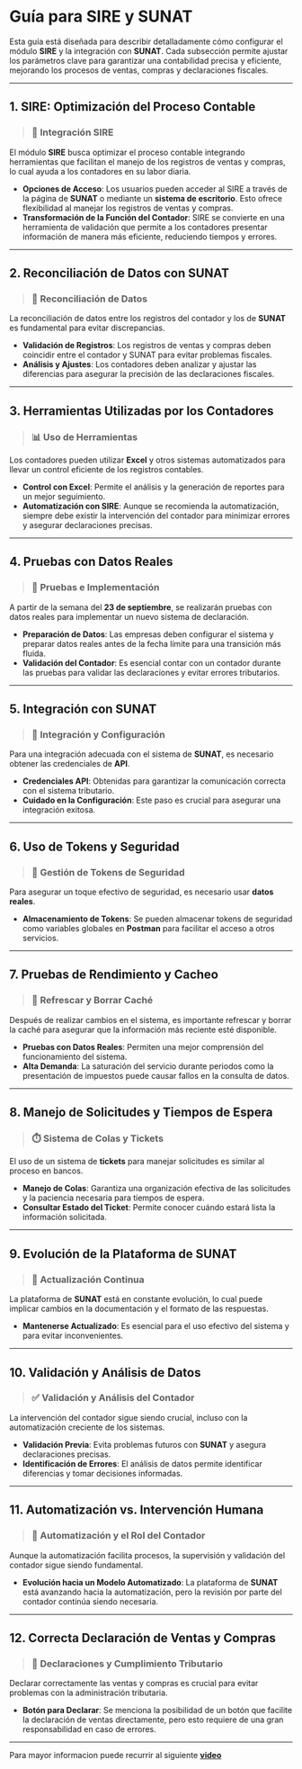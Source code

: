 # Guía para SIRE y SUNAT
Esta guía está diseñada para describir detalladamente cómo configurar el módulo **SIRE** y la integración con **SUNAT**. Cada subsección permite ajustar los parámetros clave para garantizar una contabilidad precisa y eficiente, mejorando los procesos de ventas, compras y declaraciones fiscales.

---

## **1. SIRE: Optimización del Proceso Contable**
> ### 🧩 **Integración SIRE**
El módulo **SIRE** busca optimizar el proceso contable integrando herramientas que facilitan el manejo de los registros de ventas y compras, lo cual ayuda a los contadores en su labor diaria.

- **Opciones de Acceso**: Los usuarios pueden acceder al SIRE a través de la página de **SUNAT** o mediante un **sistema de escritorio**. Esto ofrece flexibilidad al manejar los registros de ventas y compras.
- **Transformación de la Función del Contador**: SIRE se convierte en una herramienta de validación que permite a los contadores presentar información de manera más eficiente, reduciendo tiempos y errores.

---

## **2. Reconciliación de Datos con SUNAT**
> ### 🔄 **Reconciliación de Datos**
La reconciliación de datos entre los registros del contador y los de **SUNAT** es fundamental para evitar discrepancias.

- **Validación de Registros**: Los registros de ventas y compras deben coincidir entre el contador y SUNAT para evitar problemas fiscales.
- **Análisis y Ajustes**: Los contadores deben analizar y ajustar las diferencias para asegurar la precisión de las declaraciones fiscales.

---

## **3. Herramientas Utilizadas por los Contadores**
> ### 📊 **Uso de Herramientas**
Los contadores pueden utilizar **Excel** y otros sistemas automatizados para llevar un control eficiente de los registros contables.

- **Control con Excel**: Permite el análisis y la generación de reportes para un mejor seguimiento.
- **Automatización con SIRE**: Aunque se recomienda la automatización, siempre debe existir la intervención del contador para minimizar errores y asegurar declaraciones precisas.

---

## **4. Pruebas con Datos Reales**
> ### 🧪 **Pruebas e Implementación**
A partir de la semana del **23 de septiembre**, se realizarán pruebas con datos reales para implementar un nuevo sistema de declaración.

- **Preparación de Datos**: Las empresas deben configurar el sistema y preparar datos reales antes de la fecha límite para una transición más fluida.
- **Validación del Contador**: Es esencial contar con un contador durante las pruebas para validar las declaraciones y evitar errores tributarios.

---

## **5. Integración con SUNAT**
> ### 🔗 **Integración y Configuración**
Para una integración adecuada con el sistema de **SUNAT**, es necesario obtener las credenciales de **API**.

- **Credenciales API**: Obtenidas para garantizar la comunicación correcta con el sistema tributario.
- **Cuidado en la Configuración**: Este paso es crucial para asegurar una integración exitosa.

---

## **6. Uso de Tokens y Seguridad**
> ### 🔑 **Gestión de Tokens de Seguridad**
Para asegurar un toque efectivo de seguridad, es necesario usar **datos reales**.

- **Almacenamiento de Tokens**: Se pueden almacenar tokens de seguridad como variables globales en **Postman** para facilitar el acceso a otros servicios.

---

## **7. Pruebas de Rendimiento y Cacheo**
> ### 🚀 **Refrescar y Borrar Caché**
Después de realizar cambios en el sistema, es importante refrescar y borrar la caché para asegurar que la información más reciente esté disponible.

- **Pruebas con Datos Reales**: Permiten una mejor comprensión del funcionamiento del sistema.
- **Alta Demanda**: La saturación del servicio durante periodos como la presentación de impuestos puede causar fallos en la consulta de datos.

---

## **8. Manejo de Solicitudes y Tiempos de Espera**
> ### ⏱️ **Sistema de Colas y Tickets**
El uso de un sistema de **tickets** para manejar solicitudes es similar al proceso en bancos.

- **Manejo de Colas**: Garantiza una organización efectiva de las solicitudes y la paciencia necesaria para tiempos de espera.
- **Consultar Estado del Ticket**: Permite conocer cuándo estará lista la información solicitada.

---

## **9. Evolución de la Plataforma de SUNAT**
> ### 🔄 **Actualización Continua**
La plataforma de **SUNAT** está en constante evolución, lo cual puede implicar cambios en la documentación y el formato de las respuestas.

- **Mantenerse Actualizado**: Es esencial para el uso efectivo del sistema y para evitar inconvenientes.

---

## **10. Validación y Análisis de Datos**
> ### ✅ **Validación y Análisis del Contador**
La intervención del contador sigue siendo crucial, incluso con la automatización creciente de los sistemas.

- **Validación Previa**: Evita problemas futuros con **SUNAT** y asegura declaraciones precisas.
- **Identificación de Errores**: El análisis de datos permite identificar diferencias y tomar decisiones informadas.

---

## **11. Automatización vs. Intervención Humana**
> ### 🤖 **Automatización y el Rol del Contador**
Aunque la automatización facilita procesos, la supervisión y validación del contador sigue siendo fundamental.

- **Evolución hacia un Modelo Automatizado**: La plataforma de **SUNAT** está avanzando hacia la automatización, pero la revisión por parte del contador continúa siendo necesaria.

---

## **12. Correcta Declaración de Ventas y Compras**
> ### 📜 **Declaraciones y Cumplimiento Tributario**
Declarar correctamente las ventas y compras es crucial para evitar problemas con la administración tributaria.

- **Botón para Declarar**: Se menciona la posibilidad de un botón que facilite la declaración de ventas directamente, pero esto requiere de una gran responsabilidad en caso de errores.

---

Para mayor informacion puede recurrir al siguiente **[video](https://youtu.be/glj8d-io3YM?si=yNhXV3gN89LFyW1A)** 
